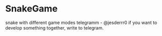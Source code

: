 # SnakeGame
 snake with different game modes
 telegramm - @jesderrr0
 if you want to develop something together, write to telegram.